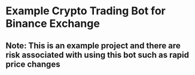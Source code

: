# Example Crypto Trading Bot for Binance Exchange

## Note: This is an example project and there are risk associated with using this bot such as rapid price changes
